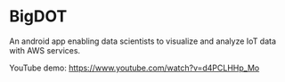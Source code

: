 # BigDOT
An android app enabling data scientists to visualize and analyze IoT data with AWS services.

YouTube demo: https://www.youtube.com/watch?v=d4PCLHHp_Mo
